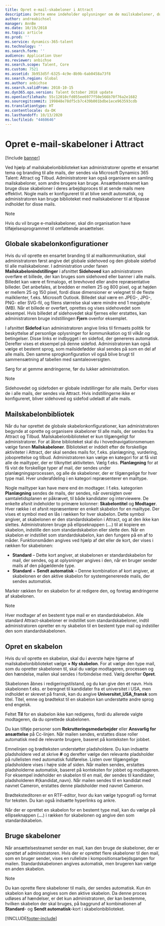 ```yaml
---
title: Opret e-mail-skabeloner i Attract
description: Dette emne indeholder oplysninger om de mailskabeloner, du kan oprette og bruge i Microsoft Dynamics 365 Talent - Attract.
author: andreabichsel
manager: AnnBe
ms.date: 10/19/2018
ms.topic: article
ms.prod: ''
ms.service: dynamics-365-talent
ms.technology: ''
ms.search.form: ''
audience: Application User
ms.reviewer: anbichse
ms.search.scope: Talent, Core
ms.custom: 7521
ms.assetid: 3b953d5f-6325-4c9e-8b9b-6ab0458a73f8
ms.search.region: Global
ms.author: anbichse
ms.search.validFrom: 2018-10-15
ms.dyn365.ops.version: Talent October 2018 update
ms.openlocfilehash: 55c12010cfd055ee6977f50e566b70f76a2e1682
ms.sourcegitcommit: 199848e78df5cb7c439b001bdbe1ece963593cdb
ms.translationtype: HT
ms.contentlocale: da-DK
ms.lasthandoff: 10/13/2020
ms.locfileid: "4460646"
---
```

# <a name="create-email-templates-in-attract"></a>Opret e-mail-skabeloner i Attract

[!include [banner](includes/banner.md)]

Ved hjælp af mailskabelonbiblioteket kan administratorer oprette et ensartet tema og branding til alle mails, der sendes via Microsoft Dynamics 365 Talent: Attract og Tilbud. Administratorer kan også organisere en samling mailskabeloner, som andre brugere kan bruge. Ansættelsesteamet kan bruge disse skabeloner i deres arbejdsproces til at sende mails mere effektivt. Nogle mails er konfigureret til at blive sendt automatisk, og administratoren kan bruge biblioteket med mailskabeloner til at tilpasse indholdet for disse mails.

> [!NOTE]
> Hvis du vil bruge e-mailskabeloner, skal din organisation have tilføjelsesprogrammet til omfattende ansættelser.

## <a name="global-template-configurations"></a>Globale skabelonkonfigurationer

Hvis du vil oprette en ensartet branding til al mailkommunikation, skal administratoren først angive det globale sidehoved og den globale sidefod til alle mailskabeloner. I administration under fanen **Mailskabelonindstillinger** i afsnittet **Sidehoved** kan administratoren overføre et billede, der kan bruges som sidehoved eller banner i alle mails. Billedet kan være et firmalogo, et brevhoved eller andre repræsentative billeder. Det anbefales, at bredden er mellem 25 og 800 pixel, og at højden er mellem 25 og 150 pixel, fordi disse dimensioner er velegnet til de fleste mailklienter, f.eks. Microsoft Outlook. Billedet skal være en JPEG-, JPG-, PNG- eller SVG-fil, og filens størrelse skal være mindre end 1 megabyte (MB). Når et billede er overført, oprettes og vises sidehovedet som eksempel. Hvis billedet af sidehovedet skal fjernes eller erstattes, kan administratoren bruge indstillingen **Fjern** ovenfor eksemplet.

I afsnittet **Sidefod** kan administratoren angive links til firmaets politik for beskyttelse af personlige oplysninger for kommunikation og til vilkår og betingelser. Disse links er indbygget i en sidefod, der genereres automatisk. Derefter vises et eksempel på denne sidefod. Administratoren kan også vælge et bestemt sprog, som mailsidefødder skal sendes på som en del af alle mails. Den samme sprogkonfiguration vil også blive brugt til sammensætning af tabellen med samtaleoversigten. 

Sørg for at gemme ændringerne, før du lukker administration.

> [!NOTE] 
> Sidehovedet og sidefoden er globale indstillinger for alle mails. Derfor vises de i alle mails, der sendes via Attract. Hvis indstillingerne ikke er konfigureret, bliver sidehoved og sidefod udeladt af alle mails.

## <a name="email-template-library"></a>Mailskabelonbibliotek 

Når du har oprettet de globale skabelonkonfigurationer, kan administratoren begynde at oprette og organisere skabeloner til alle mails, der sendes fra Attract og Tilbud. Mailskabelonbiblioteket er kun tilgængeligt for administratorer. For at åbne biblioteket skal du i hovednavigationsmenuen vælge fanen **Mailskabeloner**. Biblioteket er inddelt efter de forskellige aktiviteter i Attract, der skal sendes mails for, f.eks. planlægning, vurdering, joboprettelse og tilbud. Administratoren kan vælge en kategori for at få vist alle de mailtyper, der er tilknyttet aktiviteten. Vælg f.eks. **Planlægning** for at få vist de forskellige typer af mail, der sendes under planlægningsprocessen, og alle de skabeloner, der er tilgængelige for hver type mail. Hver underafdeling i en kategori repræsenterer en mailtype.

Nogle mailtyper kan have mere end én modtager. I f.eks. kategorien **Planlægning** sendes de mails, der sendes, når oversigten over samtaletidsplanen er påkrævet, til både kandidater og interviewere. De enkelte afsnit indeholder to primære kolonner: **Skabelontitel** og **Modtager**. Hver række i et afsnit repræsenterer en enkelt skabelon for en mailtype. Der vises et symbol med en lås i rækken for hver skabelon. Dette symbol angiver, at skabelonen er den standardskabelon i Attract, og at den ikke kan slettes. Administratoren bruge på ellipseknappen (**...**) til at kopiere en skabelon, indstille den som standardskabelon eller slette den. Når en skabelon er indstillet som standardskabelon, kan den fungere på en af to måder. Funktionsmåden angives ved hjælp af det eller de kort, der vises i rækken for skabelonen:

- **Standard** – Dette kort angiver, at skabelonen er standardskabelon for mail, der sendes, og at oplysninger angives i den, når en bruger sender mails af den pågældende type.
- **Standard** + **Sendt automatisk** – Denne kombination af kort angiver, at skabelonen er den aktive skabelon for systemgenererede mails, der sendes automatisk.

Markér rækken for en skabelon for at redigere den, og foretag ændringerne af skabelonen.

> [!NOTE]
> Hver modtager af en bestemt type mail er en standardskabelon. Alle standard Attract-skabeloner er indstillet som standardskabeloner, indtil administratoren opretter en ny skabelon til en bestemt type mail og indstiller den som standardskabelonen.

## <a name="create-a-template"></a>Opret en skabelon

Hvis du vil oprette en skabelon, skal du i øverste højre hjørne af mailskabelonbiblioteket vælge **+ Ny skabelon**. For at vælge den type mail, som du opretter skabelonen til, skal du vælge modtageren, processen og den hændelse, mailen skal sendes i forbindelse med. Vælg derefter **Opret**.

Skabelonen åbnes i redigeringstilstand, og du kan give den et navn. Hvis skabelonen f.eks. er beregnet til kandidater fra et universitet i USA, men indholdet er skrevet på fransk, kan du angive **Universitet\_USA\_fransk** som titel. Titel, emne og brødtekst til en skabelon kan understøtte andre sprog end engelsk.

Feltet **Til** for en skabelon ikke kan redigeres, fordi du allerede valgte modtageren, da du oprettede skabelonen.

Du kan tilføje personer som **Rekrutteringsmedarbejder** eller **Ansvarlig for ansættelse** på Cc-linjen. Når mailen sendes, erstattes disse roller automatisk med de relevante brugere, baseret på konteksten for jobbet.

Emnelinjen og brødteksten understøtter pladsholdere. Du kan indsætte pladsholdere ved at skrive **\#** og derefter vælge den relevante pladsholder på rullelisten med automatisk fuldførelse. Listen over tilgængelige pladsholdere vises i højre side af siden. Når mailen sendes, erstattes pladsholderne automatisk, baseret på konteksten for jobbet og modtageren. For eksempel indeholder en skabelon til en mail, der sendes til kandidater, pladsholderen \#{kandidat\_navn}. Når mailen sendes til en kandidat med navnet Cameron, erstattes denne pladsholder med navnet Cameron.

Brødteksteditoren er en RTF-editor, hvor du kan vælge typografi og format for teksten. Du kan også indsætte hyperlinks og ankre.

Når der er oprettet en skabelon for en bestemt type mail, kan du vælge på ellipseknappen (**...**) i rækken for skabelonen og angive den som standardskabelon.

## <a name="consume-templates"></a>Bruge skabeloner

Når ansættelsesteamet sender en mail, kan den bruge de skabeloner, der er oprettet af administratoren. Hvis der er oprettet flere skabeloner til den mail, som en bruger sender, vises en rulleliste i kompositionsarbejdsgangen for mailen. Standardskabelonen angives automatisk, men brugeren kan vælge en anden skabelon.

> [!NOTE] 
> Du kan oprette flere skabeloner til mails, der sendes automatisk. Kun én skabelon kan dog angives som den aktive skabelon. Da denne proces udløses af hændelser, er det kun administratoren, der kan bestemme, hvilken skabelon der skal bruges, på baggrund af kombinationen af **Standard**- og **Sendt automatisk**-kort i skabelonbiblioteket.


[!INCLUDE[footer-include](../includes/footer-banner.md)]
